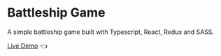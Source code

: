 # Battleship Game

A simple battleship game built with Typescript, React, Redux and SASS.

[Live Demo](https://kristina-sparrow.github.io/battleship/) :point_left:
